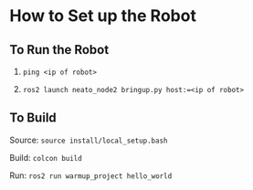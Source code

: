 # How to Set up the Robot

## To Run the Robot

1. `ping <ip of robot>`

2. `ros2 launch neato_node2 bringup.py host:=<ip of robot>`

## To Build

Source: `source install/local_setup.bash`

Build: `colcon build`

Run: `ros2 run warmup_project hello_world`